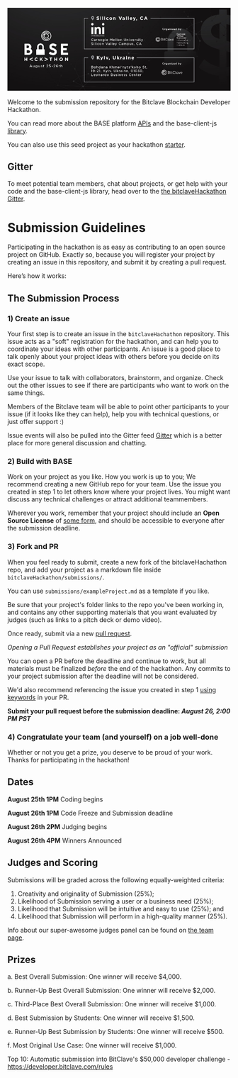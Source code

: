 ![Blockchain Developer Hackathon](docs/hackathon_banner.jpg)

Welcome to the submission repository for the Bitclave Blockchain Developer Hackathon.

You can read more about the BASE platform [APIs](ttps://github.com/bitclave/base-client-js/tree/develop/dist/docs) and the base-client-js [library](https://github.com/bitclave/base-client-js).

You can also use this seed project as your hackathon [starter](https://github.com/bitclave/base-tutorial-sample-app).

## Gitter

To meet potential team members, chat about projects, or get help with your code and the base-client-js library, head over to the  [the bitclaveHackathon Gitter](https://gitter.im/bitclaveHackathon/Lobby#).


# Submission Guidelines

Participating in the hackathon is as easy as contributing to an open source project on GitHub. Exactly so, because you will register your project by creating an issue in this repository, and submit it by creating a pull request.

Here’s how it works:

## The Submission Process

### 1) Create an issue
Your first step is to create an issue in the `bitclaveHachathon` repository. This issue acts as a "soft" registration for the hackathon, and can help you to coordinate your ideas with other participants. An issue is a good place to talk openly about your project ideas with others before you decide on its exact scope.

Use your issue to talk with collaborators, brainstorm, and organize. Check out the other issues to see if there are participants who want to work on the same things.

Members of the Bitclave team will be able to point other participants to your issue (if it looks like they can help), help you with technical questions, or just offer support :)

Issue events will also be pulled into the Gitter feed [Gitter](https://gitter.im/bitclaveHackathon/Lobby#) which is a better place for more general discussion and chatting.

### 2) Build with BASE
Work on your project as you like. How you work is up to you; We recommend creating a new GitHub repo for your team.
Use the issue you created in step 1 to let others know where your project lives. You might want discuss any technical challenges or attract additional teammembers.

Wherever you work, remember that your project should include an **Open Source License** of [some form](https://opensource.org/licenses), and should be accessible to everyone after the submission deadline.

### 3) Fork and PR
When you feel ready to submit, create a new fork of the bitclaveHachathon repo, and add your project as a markdown file inside `bitclaveHackathon/submissions/`.

You can use `submissions/exampleProject.md` as a template if you like.

Be sure that your project's folder links to the repo you've been working in, and contains any other supporting materials that you want evaluated by judges (such as links to a pitch deck or demo video).

Once ready, submit via a new [pull request](https://github.com/bitclave/bitclaveHackathon/pulls).

*Opening a Pull Request establishes your project as an "official" submission*

You can open a PR before the deadline and continue to work, but all materials must be finalized *before* the end of the hackathon. Any commits to your project submission after the deadline will not be considered.

We'd also recommend referencing the issue you created in step 1 [using keywords](https://help.github.com/articles/closing-issues-using-keywords/) in your PR.

**Submit your pull request before the submission deadline: _August 26, 2:00 PM PST_**

### 4) Congratulate your team (and yourself) on a job well-done
Whether or not you get a prize, you deserve to be proud of your work. Thanks for participating in the hackathon!


## Dates

**August 25th 1PM**
Coding begins

**August 26th 1PM**
Code Freeze and Submission deadline

**August 26th 2PM**
Judging begins

**August 26th 4PM**
Winners Announced


## Judges and Scoring

Submissions will be graded across the following equally-weighted criteria:

1. Creativity and originality of Submission (25%);
1. Likelihood of Submission serving a user or a business need (25%);
1. Likelihood that Submission will be intuitive and easy to use (25%); and
1. Likelihood that Submission will perform in a high-quality manner (25%).

Info about our super-awesome judges panel can be found on [the team page](https://www.bitclave.com/en/#team).

## Prizes

a. Best Overall Submission: One winner will receive $4,000.

b. Runner-Up Best Overall Submission: One winner will receive $2,000.

c. Third-Place Best Overall Submission: One winner will receive $1,000.

d. Best Submission by Students: One winner will receive $1,500.

e. Runner-Up Best Submission by Students: One winner will receive $500.

f. Most Original Use Case: One winner will receive $1,000.

Top 10: Automatic submission into BitClave's $50,000 developer challenge - https://developer.bitclave.com/rules

